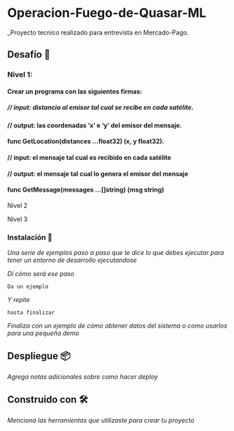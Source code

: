# Operacion-Fuego-de-Quasar-ML

_Proyecto tecnico realizado para entrevista en Mercado-Pago.

## Desafío 🚀

### Nivel 1:
#### Crear un programa con las siguientes firmas:

##### // input: distancia al emisor tal cual se recibe en cada satélite.
#### // output: las coordenadas ‘x’ e ‘y’ del emisor del mensaje.
#### func GetLocation(distances ...float32) (x, y float32).
#### // input: el mensaje tal cual es recibido en cada satélite 
#### // output: el mensaje tal cual lo genera el emisor del mensaje 
#### func GetMessage(messages ...[]string) (msg string)

Nivel 2

Nivel 3

### Instalación 🔧

_Una serie de ejemplos paso a paso que te dice lo que debes ejecutar para tener un entorno de desarrollo ejecutandose_

_Dí cómo será ese paso_

```
Da un ejemplo
```

_Y repite_

```
hasta finalizar
```

_Finaliza con un ejemplo de cómo obtener datos del sistema o como usarlos para una pequeña demo_



## Despliegue 📦

_Agrega notas adicionales sobre como hacer deploy_

## Construido con 🛠️

_Menciona las herramientas que utilizaste para crear tu proyecto_





